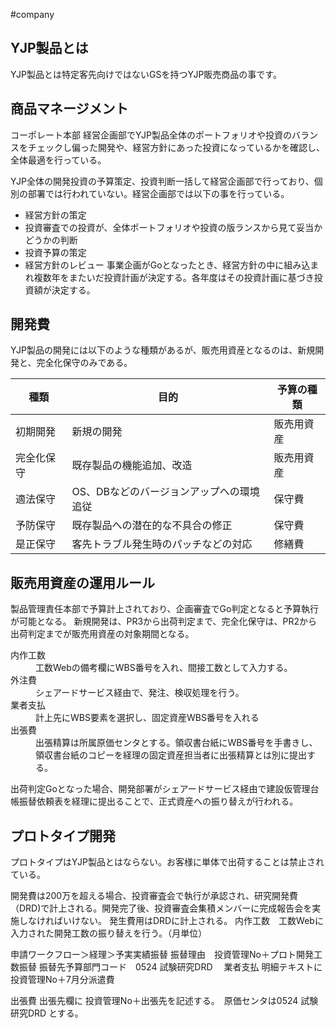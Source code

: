 #company
## YJP製品とは
YJP製品とは特定客先向けではないGSを持つYJP販売商品の事です。

## 商品マネージメント
コーポレート本部 経営企画部でYJP製品全体のポートフォリオや投資のバランスをチェックし偏った開発や、経営方針にあった投資になっているかを確認し、全体最適を行っている。

YJP全体の開発投資の予算策定、投資判断一括して経営企画部で行っており、個別の部署では行われていない。経営企画部では以下の事を行っている。
+ 経営方針の策定
+ 投資審査での投資が、全体ポートフォリオや投資の版ランスから見て妥当かどうかの判断
+ 投資予算の策定
+ 経営方針のレビュー
事業企画がGoとなったとき、経営方針の中に組み込まれ複数年をまたいだ投資計画が決定する。各年度はその投資計画に基づき投資額が決定する。

## 開発費
YJP製品の開発には以下のような種類があるが、販売用資産となるのは、新規開発と、完全化保守のみである。

| 種類|目的|予算の種類|
| --- | --- | ---|
| 初期開発|新規の開発|販売用資産|
| 完全化保守|既存製品の機能追加、改造|販売用資産|
| 適法保守|OS、DBなどのバージョンアップへの環境追従|保守費|  
| 予防保守|既存製品への潜在的な不具合の修正|保守費|
| 是正保守|客先トラブル発生時のパッチなどの対応|修繕費|

## 販売用資産の運用ルール
製品管理責任本部で予算計上されており、企画審査でGo判定となると予算執行が可能となる。
新規開発は、PR3から出荷判定まで、完全化保守は、PR2から出荷判定までが販売用資産の対象期間となる。
<dl>
	<dt>内作工数</dt>	
	<dd>工数Webの備考欄にWBS番号を入れ、間接工数として入力する。</dd>
	<dt>外注費</dt>
	<dd>シェアードサービス経由で、発注、検収処理を行う。</dd>
	<dt>業者支払</dt>
	<dd>計上先にWBS要素を選択し、固定資産WBS番号を入れる</dd>
	<dt>出張費</dt>
	<dd>出張精算は所属原価センタとする。領収書台紙にWBS番号を手書きし、領収書台紙のコピーを経理の固定資産担当者に出張精算とは別に提出する。</dd>
</dl>

出荷判定Goとなった場合、開発部署がシェアードサービス経由で建設仮管理台帳振替依頼表を経理に提出ることで、正式資産への振り替えが行われる。

## プロトタイプ開発
プロトタイプはYJP製品とはならない。お客様に単体で出荷することは禁止されている。

開発費は200万を超える場合、投資審査会で執行が承認され、研究開発費（DRD)で計上される。開発完了後、投資審査会集積メンバーに完成報告会を実施しなければいけない。
発生費用はDRDに計上される。
内作工数　工数Webに入力された開発工数の振り替えを行う。（月単位）

申請ワークフロー＞経理＞予実実績振替
振替理由　投資管理No＋プロト開発工数振替
振替先予算部門コード　0524 試験研究DRD　
業者支払 明細テキストに投資管理No＋7月分派遣費

出張費 出張先欄に 投資管理No＋出張先を記述する。　原価センタは0524 試験研究DRD
 とする。


